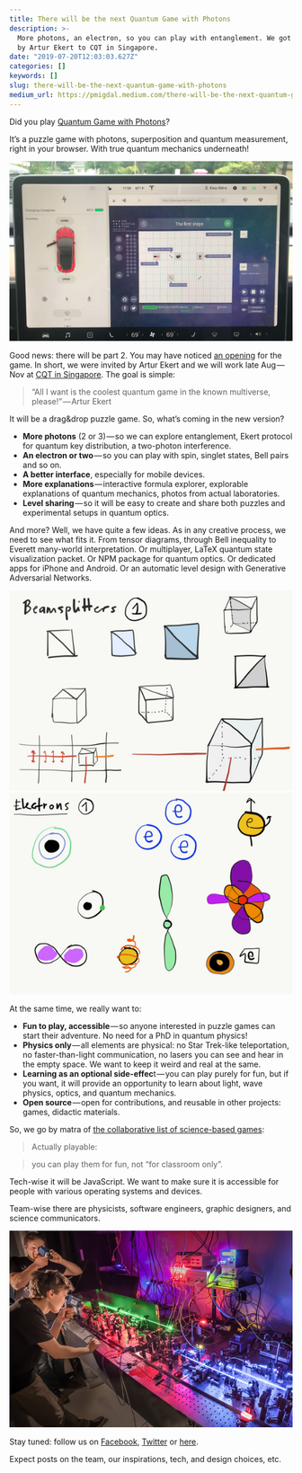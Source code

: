 ```yaml
---
title: There will be the next Quantum Game with Photons
description: >-
  More photons, an electron, so you can play with entanglement. We got invited
  by Artur Ekert to CQT in Singapore.
date: "2019-07-20T12:03:03.627Z"
categories: []
keywords: []
slug: there-will-be-the-next-quantum-game-with-photons
medium_url: https://pmigdal.medium.com/there-will-be-the-next-quantum-game-with-photons-276568d63613
---
```


Did you play [Quantum Game with Photons](http://quantumgame.io/)?

It’s a puzzle game with photons, superposition and quantum measurement, right in your browser. With true quantum mechanics underneath!

![](./00.jpg)

Good news: there will be part 2. You may have noticed [an opening](https://forms.gle/fVQtyNMf3zWxREyAA) for the game. In short, we were invited by Artur Ekert and we will work late Aug — Nov at [CQT in Singapore](https://www.quantumlah.org/). The goal is simple:

> “All I want is the coolest quantum game in the known multiverse, please!” — Artur Ekert

It will be a drag&drop puzzle game. So, what’s coming in the new version?

- **More photons** (2 or 3) — so we can explore entanglement, Ekert protocol for quantum key distribution, a two-photon interference.
- **An electron or two** — so you can play with spin, singlet states, Bell pairs and so on.
- **A better interface**, especially for mobile devices.
- **More explanations** — interactive formula explorer, explorable explanations of quantum mechanics, photos from actual laboratories.
- **Level sharing** — so it will be easy to create and share both puzzles and experimental setups in quantum optics.

And more? Well, we have quite a few ideas. As in any creative process, we need to see what fits it. From tensor diagrams, through Bell inequality to Everett many-world interpretation. Or multiplayer, LaTeX quantum state visualization packet. Or NPM package for quantum optics. Or dedicated apps for iPhone and Android. Or an automatic level design with Generative Adversarial Networks.

![](./01.jpg)
![](./02.jpg)

At the same time, we really want to:

- **Fun to play, accessible** — so anyone interested in puzzle games can start their adventure. No need for a PhD in quantum physics!
- **Physics only** — all elements are physical: no Star Trek-like teleportation, no faster-than-light communication, no lasers you can see and hear in the empty space. We want to keep it weird and real at the same.
- **Learning as an optional side-effec**t — you can play purely for fun, but if you want, it will provide an opportunity to learn about light, wave physics, optics, and quantum mechanics.
- **Open source** — open for contributions, and reusable in other projects: games, didactic materials.

So, we go by matra of [the collaborative list of science-based games](https://github.com/stared/science-based-games-list):

> Actually playable:

> you can play them for fun, not “for classroom only”.

Tech-wise it will be JavaScript. We want to make sure it is accessible for people with various operating systems and devices.

Team-wise there are physicists, software engineers, graphic designers, and science communicators.

![](./03.jpg)

Stay tuned: follow us on [Facebook](https://www.facebook.com/quantumgameio/), [Twitter](https://twitter.com/QuantumGameIO) or [here](https://medium.com/quantum-photons).

Expect posts on the team, our inspirations, tech, and design choices, etc.
